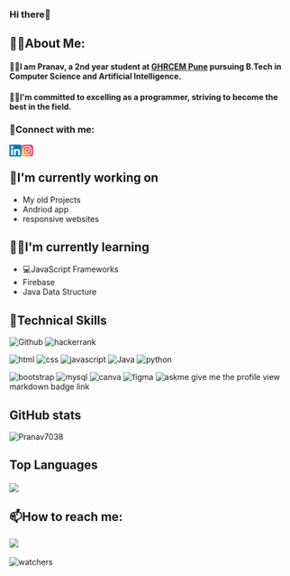 <html>
<body>
 <!--<img src="https://github.com/Pranav7038/Pranav7038/assets/103091616/06af831b-c6c9-45eb-9c52-ba286182f904" alt="my banner">...-->
<h3>Hi there👋</h3>
<h2>👨‍💻About Me: </h2>
<h4>👨‍🎓I am Pranav, a 2nd year student at <a href="https://ghrcem.raisoni.net/">GHRCEM Pune</a> pursuing B.Tech in Computer Science and Artificial Intelligence.</h4>
<h4>👨‍💻I'm committed to excelling as a programmer, striving to become the best in the field.</h4>
<h3>🤝Connect with me:</h3>
<a href="https://www.linkedin.com/in/pranav-kshirsagar-3a204823a/"><img align="left" src="https://raw.githubusercontent.com/Pranav7038/Pranav7038/main/images/linkedin.svg" alt="icon/linkedin" width="21px"/></a>
<a href="https://www.instagram.com/pranav8289"><img align="left" src="https://raw.githubusercontent.com/Pranav7038/Pranav7038/main/images/instagram.svg" alt="icon/instagram" width="21px"/></a><br>
<h2>🔭I'm currently working on </h2>
<ul>
<li>My old Projects</li>
<li>Andriod app</li>
<li>responsive websites </li>
</ul>
<h2>🙎‍♂️I'm currently learning </h2>
<ul>
<li>💻JavaScript Frameworks</li>
<li>Firebase</li>
<li>Java Data Structure</li>
</ul>
<h2>💼Technical Skills</h2>
<p>
<img alt="Github" src="https://img.shields.io/badge/GitHub-100000?style=for-the-badge&logo=github&logoColor=white"/>
<img alt="hackerrank" src="https://img.shields.io/badge/-Hackerrank-2EC866?style=for-the-badge&logo=HackerRank&logoColor=white"/></p><p>
<img alt="html" src="https://img.shields.io/badge/HTML-239120?style=for-the-badge&logo=html5&logoColor=white"/>
<img alt="css" src="https://img.shields.io/badge/CSS-239120?&style=for-the-badge&logo=css3&logoColor=white"/>
<img alt="javascript" src="https://img.shields.io/badge/JavaScript-F7DF1E?style=for-the-badge&logo=javascript&logoColor=black"/>
<img alt="Java" src="https://img.shields.io/badge/Java-ED8B00?style=for-the-badge&logo=openjdk&logoColor=white"/>
<img alt="python" src="https://img.shields.io/badge/Python-14354C?style=for-the-badge&logo=python&logoColor=white"/></p><p>
<img alt="bootstrap" src="https://img.shields.io/badge/Bootstrap-563D7C?style=for-the-badge&logo=bootstrap&logoColor=white"/>
<img alt="mysql" src="https://img.shields.io/badge/MySQL-00000F?style=for-the-badge&logo=mysql&logoColor=white"/>
<img alt="canva" src="https://img.shields.io/badge/Canva-%2300C4CC.svg?&style=for-the-badge&logo=Canva&logoColor=white"/>
<img alt="figma" src="https://img.shields.io/badge/Figma-F24E1E?style=for-the-badge&logo=figma&logoColor=white"/>
<img alt="askme" src="https://img.shields.io/badge/Ask%20me-anything-1abc9c.svg"/>
give me the profile view markdown badge link 

</p>
<h2>GitHub stats</h2>
<img src="https://github-readme-stats.vercel.app/api?username=Pranav7038&show_icons=true&theme=radical" alt="Pranav7038" />
<h2>Top Languages</h2>
<a href="https://github-readme-stats.vercel.app/api/top-langs/?username=Pranav7038&layout=donut">
<img align="center" src="https://github-readme-stats.vercel.app/api/top-langs/?username=Pranav7038&layout=donut">
</a>
<h2>📫How to reach me:</h2>
<p><a href="mailto:Kshirsagarpranav060@gmail.com">
<img src="https://img.shields.io/badge/Gmail-D14836?style=for-the-badge&logo=gmail&logoColor=white"/></a></p>
</p>
<img alt="watchers" src="https://img.shields.io/github/watchers/{username}/{repo-name}.svg"/>
</body>
</html>

